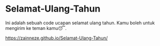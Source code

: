 # Selamat-Ulang-Tahun
Ini adalah sebuah code ucapan selamat ulang tahun.
Kamu boleh untuk mengirim ke teman kamu😴.


https://zainneze.github.io/Selamat-Ulang-Tahun/
